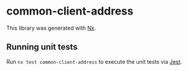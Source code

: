 # common-client-address

This library was generated with [Nx](https://nx.dev).

## Running unit tests

Run `nx test common-client-address` to execute the unit tests via [Jest](https://jestjs.io).

